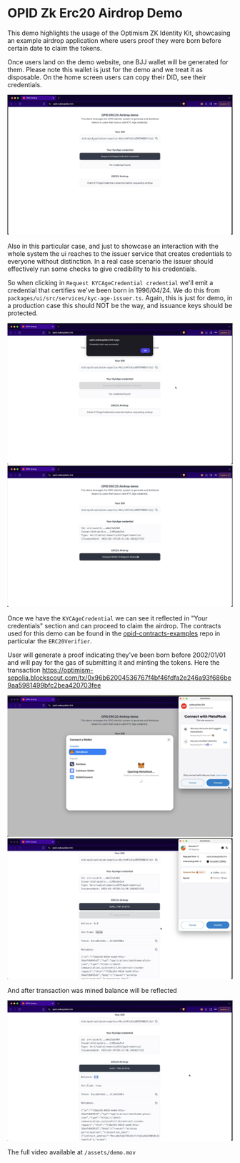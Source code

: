 
# OPID Zk Erc20 Airdrop Demo

This demo highlights the usage of the Optimism ZK Identity Kit, showcasing an example airdrop application where users proof they were born before certain date to claim the tokens. 

Once users land on the demo website, one BJJ wallet will be generated for them. Please note this wallet is just for the demo and we treat it as disposable. On the home screen users can copy their DID, see their credentials.

![alt text](./assets/demo-1.png)

Also in this particular case, and just to showcase an interaction with the whole system the ui reaches to the issuer service that creates credentials to everyone without distinction. In a real case scenario the issuer should effectively run some checks to give credibility to his credentials.

So when clicking in `Request KYCAgeCredential credential` we'll emit a credential that certifies we've been born in 1996/04/24. We do this from `packages/ui/src/services/kyc-age-issuer.ts`. Again, this is just for demo, in a production case this should NOT be the way, and issuance keys should be protected.

![alt text](./assets/demo-2.png)
![alt text](./assets/demo-3.png)

Once we have the `KYCAgeCredential` we can see it reflected in "Your credentials" section and can proceed to claim the airdrop. The contracts used for this demo can be found in the [opid-contracts-examples](https://github.com/wakeuplabs-io/opid-contracts-examples) repo in particular the `ERC20Verifier`.

User will generate a proof indicating they've been born before 2002/01/01 and will pay for the gas of submitting it and minting the tokens. Here the transaction https://optimism-sepolia.blockscout.com/tx/0x96b62004536767f4bf46fdfa2e246a93f686be9aa5981499bfc2bea420703fee

![alt text](./assets/demo-4.png)
![alt text](./assets/demo-5.png)

And after transaction was mined balance will be reflected

![alt text](./assets/demo-6.png)

The full video available at `/assets/demo.mov`

